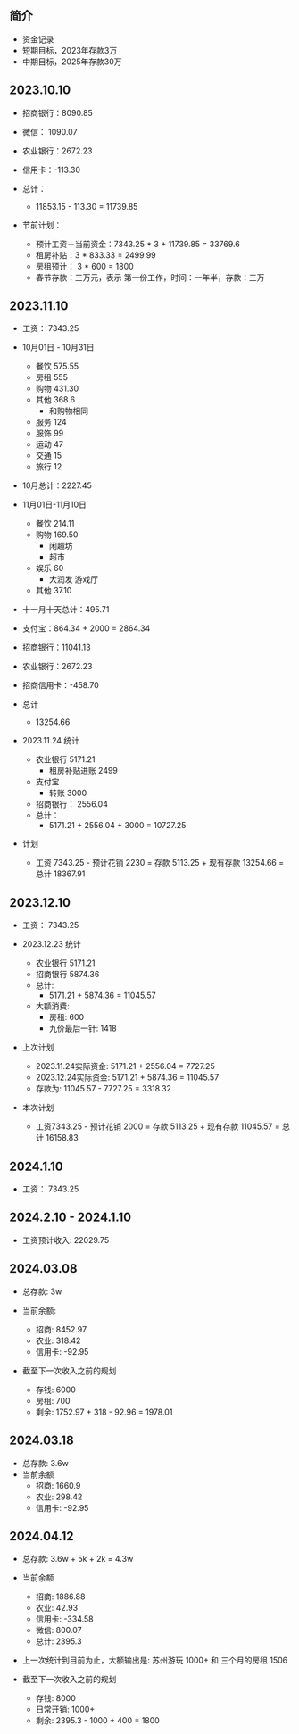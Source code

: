 ## 简介

+ 资金记录
+ 短期目标，2023年存款3万
+ 中期目标，2025年存款30万

## 2023.10.10

+ 招商银行：8090.85
+ 微信： 1090.07
+ 农业银行：2672.23
+ 信用卡：-113.30

+ 总计：
  + 11853.15 - 113.30 = 11739.85

+ 节前计划：
  + 预计工资＋当前资金：7343.25 * 3 + 11739.85 = 33769.6
  + 租房补贴：3 * 833.33 = 2499.99
  + 房租预计： 3 * 600 = 1800
  + 春节存款：三万元，表示 第一份工作，时间：一年半，存款：三万

## 2023.11.10 

+ 工资： 7343.25

+ 10月01日 - 10月31日
  + 餐饮 575.55
  + 房租 555
  + 购物 431.30
  + 其他 368.6
    + 和购物相同
  + 服务 124
  + 服饰 99
  + 运动 47
  + 交通 15
  + 旅行 12
+ 10月总计：2227.45

+ 11月01日-11月10日
  + 餐饮 214.11
  + 购物 169.50
    + 闲趣坊
    + 超市
  + 娱乐 60
    + 大润发 游戏厅
  + 其他 37.10
+ 十一月十天总计：495.71

+ 支付宝：864.34 + 2000 = 2864.34

+ 招商银行：11041.13
+ 农业银行：2672.23
+ 招商信用卡：-458.70

+ 总计
  + 13254.66

+ 2023.11.24 统计
  + 农业银行 5171.21
    + 租房补贴进账 2499
  + 支付宝
    + 转账 3000
  + 招商银行： 2556.04
  + 总计：
    + 5171.21 + 2556.04 + 3000 = 10727.25

+ 计划
  + 工资 7343.25 - 预计花销 2230 = 存款 5113.25 + 现有存款 13254.66 = 总计 18367.91

## 2023.12.10 

+ 工资： 7343.25

+ 2023.12.23 统计
  + 农业银行 5171.21
  + 招商银行 5874.36
  + 总计:
    + 5171.21 + 5874.36 = 11045.57
  + 大额消费:
    + 房租: 600
    + 九价最后一针: 1418

+ 上次计划
  + 2023.11.24实际资金: 5171.21 + 2556.04 = 7727.25
  + 2023.12.24实际资金: 5171.21 + 5874.36 = 11045.57
  + 存款为: 11045.57 - 7727.25 = 3318.32

+ 本次计划
  + 工资7343.25 - 预计花销 2000 = 存款 5113.25 + 现有存款 11045.57 = 总计 16158.83

## 2024.1.10 

+ 工资： 7343.25

## 2024.2.10 - 2024.1.10 

+ 工资预计收入: 22029.75

## 2024.03.08

+ 总存款: 3w
+ 当前余额: 
  + 招商: 8452.97
  + 农业: 318.42
  + 信用卡: -92.95

+ 截至下一次收入之前的规划
  + 存钱: 6000
  + 房租: 700
  + 剩余: 1752.97 + 318 - 92.96 = 1978.01

## 2024.03.18

+ 总存款: 3.6w
+ 当前余额
  + 招商: 1660.9
  + 农业: 298.42
  + 信用卡: -92.95

## 2024.04.12

+ 总存款: 3.6w + 5k + 2k = 4.3w
+ 当前余额
  + 招商: 1886.88
  + 农业: 42.93
  + 信用卡: -334.58
  + 微信: 800.07
  + 总计: 2395.3

+ 上一次统计到目前为止，大额输出是: 苏州游玩 1000+ 和 三个月的房租 1506

+ 截至下一次收入之前的规划
  + 存钱: 8000
  + 日常开销: 1000+
  + 剩余: 2395.3 - 1000 + 400 = 1800